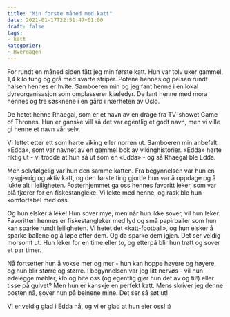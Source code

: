 ```yaml
---
title: "Min forste måned med katt"
date: 2021-01-17T22:51:47+01:00
draft: false
tags:
- katt
kategorier:
- Hverdagen
---
```


For rundt en måned siden fått jeg min første katt. Hun var tolv uker gammel, 1,4 kilo tung og grå med svarte striper. Potene hennes og pelsen rundt halsen hennes er hvite.  Samboeren min og jeg fant henne i en lokal dyreorganisasjon som omplasserer kjæledyr. De fant henne med mora hennes og tre søsknene i en gård i nærheten av Oslo.

De hetet henne Rhaegal, som er et navn av en drage fra TV-showet Game of Thrones. Hun er ganske vill så det var egentlig et godt navn, men vi ville gi henne et navn vår selv.

Vi lettet etter ett som hørte viking eller norrøn ut. Samboeren min anbefalt «Edda», som var navnet av en gammel bok av vikinghistorier. «Edda» hørte riktig ut - vi trodde at hun så ut som en «Edda» - og så Rhaegal ble Edda.

Men selvfølgelig var hun den samme katten. Fra begynnelsen var hun en nysgjerrig og aktiv katt, og den første ting gjorde hun var å oppdage og å lukte alt i leiligheten. Fosterhjemmet ga oss hennes favoritt leker, som var blå fjærer for en fiskestangleke. Vi lekte med henne, og rask ble hun komfortabel med oss.

Og hun elsker å leke! Hun sover mye, men når hun ikke sover, vil hun leker. Favoritten hennes er fiskestangleker med lyd og små papirballer som hun kan sparke rundt leiligheten. Vi hetet det «katt-football», og hun elsker å sparke ballene og å løpe etter dem. Og da sparke dem igjen. Det ser veldig morsomt ut. Hun leker for en time eller to, og etterpå blir hun trøtt og sover et par timer.

Nå fortsetter hun å vokse mer og mer - hun kan hoppe høyere og høyere, og hun blir større og større. I begynnelsen var jeg litt nervøs - vil hun ødelegge møbler, klo og bite oss (og egentlig gjør hun det av og til!) eller tisse på gulvet? Men hun er kanskje en perfekt katt. Mens skriver jeg denne posten nå, sover hun på beinene mine. Det ser så søt ut!

Vi er veldig glad i Edda nå, og vi er glad at hun eier oss! :)  
